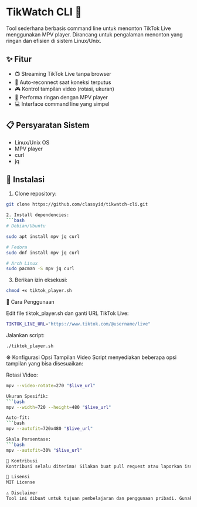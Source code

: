 # TikWatch CLI 🎥

Tool sederhana berbasis command line untuk menonton TikTok Live menggunakan MPV player. Dirancang untuk pengalaman menonton yang ringan dan efisien di sistem Linux/Unix.

## ✨ Fitur

- 📺 Streaming TikTok Live tanpa browser
- 🔄 Auto-reconnect saat koneksi terputus
- 🎮 Kontrol tampilan video (rotasi, ukuran)
- 🚀 Performa ringan dengan MPV player
- 💻 Interface command line yang simpel

## 📋 Persyaratan Sistem

- Linux/Unix OS
- MPV player
- curl
- jq

## 🚀 Instalasi

1. Clone repository:
```bash
git clone https://github.com/classyid/tikwatch-cli.git

2. Install dependencies:
```bash
# Debian/Ubuntu

sudo apt install mpv jq curl

# Fedora
sudo dnf install mpv jq curl

# Arch Linux
sudo pacman -S mpv jq curl
```
3. Berikan izin eksekusi:
```bash
chmod +x tiktok_player.sh
```
📖 Cara Penggunaan

Edit file tiktok_player.sh dan ganti URL TikTok Live:

```bash
TIKTOK_LIVE_URL="https://www.tiktok.com/@username/live"
```
Jalankan script:

```bash
./tiktok_player.sh
```
⚙️ Konfigurasi
Opsi Tampilan Video
Script menyediakan beberapa opsi tampilan yang bisa disesuaikan:

Rotasi Video:
```bash
mpv --video-rotate=270 "$live_url"

Ukuran Spesifik:
```bash
mpv --width=720 --height=480 "$live_url"

Auto-fit:
```bash
mpv --autofit=720x480 "$live_url"

Skala Persentase:
```bash
mpv --autofit=30% "$live_url"

🤝 Kontribusi
Kontribusi selalu diterima! Silakan buat pull request atau laporkan issue.

📝 Lisensi
MIT License

⚠️ Disclaimer
Tool ini dibuat untuk tujuan pembelajaran dan penggunaan pribadi. Gunakan dengan bijak dan patuhi Terms of Service TikTok.

